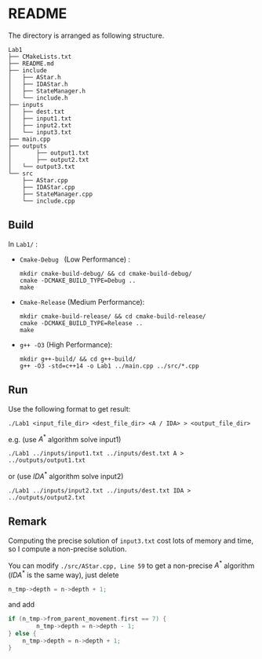 # README

The directory is arranged as following structure.

``` shell
Lab1
├── CMakeLists.txt
├── README.md
├── include
│   ├── AStar.h
│   ├── IDAStar.h
│   ├── StateManager.h
│   └── include.h
├── inputs
│   ├── dest.txt
│   ├── input1.txt
│   ├── input2.txt
│   └── input3.txt
├── main.cpp
├── outputs
│		├──	output1.txt
│		├── output2.txt
│   └── output3.txt
└── src
    ├── AStar.cpp
    ├── IDAStar.cpp
    ├── StateManager.cpp
    └── include.cpp
```

## Build

In `Lab1/` :

- `Cmake-Debug ` (Low Performance) : 

  ``` shell
  mkdir cmake-build-debug/ && cd cmake-build-debug/
  cmake -DCMAKE_BUILD_TYPE=Debug ..
  make
  ```

- `Cmake-Release` (Medium Performance):

  ``` shell
  mkdir cmake-build-release/ && cd cmake-build-release/
  cmake -DCMAKE_BUILD_TYPE=Release ..
  make
  ```

- `g++ -O3` (High Performance):

  ``` shell
  mkdir g++-build/ && cd g++-build/
  g++ -O3 -std=c++14 -o Lab1 ../main.cpp ../src/*.cpp
  ```

## Run

Use the following format to get result: 

``` shell
./Lab1 <input_file_dir> <dest_file_dir> <A / IDA> > <output_file_dir>
```

e.g. (use $A^*$ algorithm solve input1)

``` shell
./Lab1 ../inputs/input1.txt ../inputs/dest.txt A > ../outputs/output1.txt
```

or (use $IDA^*$ algorithm solve input2)

``` shell
./Lab1 ../inputs/input2.txt ../inputs/dest.txt IDA > ../outputs/output2.txt
```

## Remark

Computing the precise solution of `input3.txt` cost lots of memory and time, so I compute a non-precise solution.

You can modify `./src/AStar.cpp, Line 59` to get a non-precise $A^*$ algorithm ($IDA^*$ is the same way), just delete 

```c++
n_tmp->depth = n->depth + 1;
```

and add 

``` c++
if (n_tmp->from_parent_movement.first == 7) {
		n_tmp->depth = n->depth - 1;
} else {
  	n_tmp->depth = n->depth + 1;	
}
```

